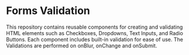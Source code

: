 <h1>Forms Validation</h1>

This repository contains reusable components for creating and validating HTML elements such as Checkboxes, Dropdowns, Text Inputs, and Radio Buttons. Each component includes built-in validation for ease of use. The Validations are performed on onBlur, onChange and onSubmit.

